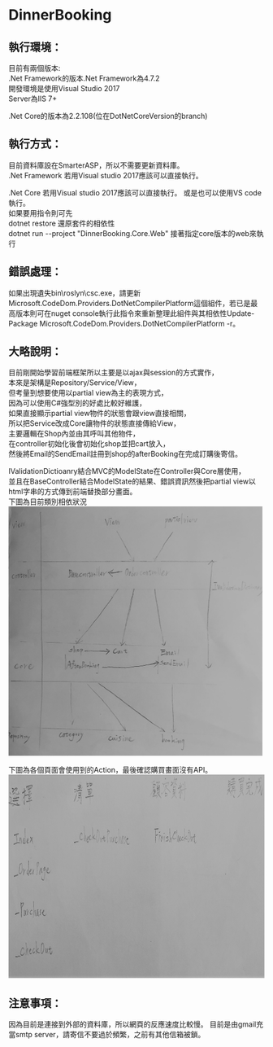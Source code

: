 # DinnerBooking

## 執行環境：
目前有兩個版本:  
.Net Framework的版本.Net Framework為4.7.2  
開發環境是使用Visual Studio 2017  
Server為IIS 7+  
  
.Net Core的版本為2.2.108(位在DotNetCoreVersion的branch)

## 執行方式：
目前資料庫設在SmarterASP，所以不需要更新資料庫。  
.Net Framework 若用Visual studio 2017應該可以直接執行。  

.Net Core 
若用Visual studio 2017應該可以直接執行。
或是也可以使用VS code執行。  
如果要用指令則可先  
dotnet restore 還原套件的相依性  
dotnet run --project "DinnerBooking.Core.Web" 接著指定core版本的web來執行  

## 錯誤處理：
如果出現遺失bin\roslyn\csc.exe，請更新Microsoft.CodeDom.Providers.DotNetCompilerPlatform這個組件，若已是最高版本則可在nuget console執行此指令來重新整理此組件與其相依性Update-Package Microsoft.CodeDom.Providers.DotNetCompilerPlatform -r。

## 大略說明：
目前剛開始學習前端框架所以主要是以ajax與session的方式實作，  
本來是架構是Repository/Service/View，  
但考量到想要使用以partial view為主的表現方式，  
因為可以使用C#強型別的好處比較好維護，  
如果直接顯示partial view物件的狀態會跟view直接相關，  
所以把Service改成Core讓物件的狀態直接傳給View，  
主要邏輯在Shop內並由其呼叫其他物件，  
在controller初始化後會初始化shop並把cart放入，  
然後將Email的SendEmail註冊到shop的afterBooking在完成訂購後寄信。  
  
IValidationDictioanry結合MVC的ModelState在Controller與Core層使用，  
並且在BaseController結合ModelState的結果、錯誤資訊然後把partial view以html字串的方式傳到前端替換部分畫面。  
下圖為目前類別相依狀況
<img src="https://github.com/joseph351619/DinnerBooking/blob/master/IMG_1549.JPG" width="500" height="490">

下圖為各個頁面會使用到的Action，最後確認購買畫面沒有API。
<img src="https://github.com/joseph351619/DinnerBooking/blob/master/IMG_1546.jpg" width="600" height="400">

## 注意事項：
因為目前是連接到外部的資料庫，所以網頁的反應速度比較慢。
目前是由gmail充當smtp server，請寄信不要過於頻繁，之前有其他信箱被鎖。
